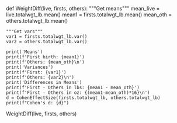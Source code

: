 

def WeightDiff(live, firsts, others):
    """Get means"""
    mean_live = live.totalwgt_lb.mean()
    mean1 = firsts.totalwgt_lb.mean()
    mean_oth = others.totalwgt_lb.mean()
    
    """Get vars"""
    var1 = firsts.totalwgt_lb.var()
    var2 = others.totalwgt_lb.var()
    
    print('Means')
    print(f'First birth: {mean1}')
    print(f'Others: {mean_oth}\n')
    print('Variances')
    print(f'First: {var1}')
    print(f'Others: {var2}\n')
    print('Differences in Means')
    print(f'First - Others in lbs: {mean1 - mean_oth}')
    print(f'First - Others in oz: {(mean1-mean_oth)*16}\n')
    d = CohenEffectSize(firsts.totalwgt_lb, others.totalwgt_lb)
    print(f"Cohen's d: {d}")
   
 WeightDiff(live, firsts, others)
